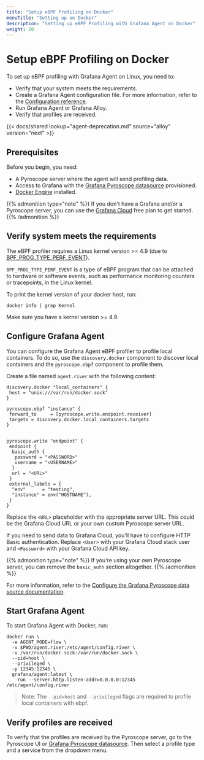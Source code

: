 ```yaml
---
title: "Setup eBPF Profiling on Docker"
menuTitle: "Setting up on Docker"
description: "Setting up eBPF Profiling with Grafana Agent on Docker"
weight: 20
---
```


# Setup eBPF Profiling on Docker

To set up eBPF profiling with Grafana Agent on Linux, you need to:

- Verify that your system meets the requirements.
- Create a Grafana Agent configuration file. For more information, refer to the [Configuration reference][config-reference].
- Run Grafana Agent or Grafana Alloy.
- Verify that profiles are received.

{{< docs/shared lookup="agent-deprecation.md" source="alloy" version="next" >}}

## Prerequisites

Before you begin, you need:

- A Pyroscope server where the agent will send profiling data.
- Access to Grafana with the [Grafana Pyroscope datasource][pyroscope-ds] provisioned.
- [Docker Engine](https://docs.docker.com/engine/install/) installed.

{{% admonition type="note" %}}
If you don't have a Grafana and/or a Pyroscope server, you can use the [Grafana Cloud][gcloud] free plan to get started.
{{% /admonition %}}

## Verify system meets the requirements

The eBPF profiler requires a Linux kernel version >= 4.9 (due to [BPF_PROG_TYPE_PERF_EVENT](https://lkml.org/lkml/2016/9/1/831)).

`BPF_PROG_TYPE_PERF_EVENT` is a type of eBPF program that can be attached to hardware or software events, such as performance monitoring counters or tracepoints, in the Linux kernel.

To print the kernel version of your docker host, run:

```shell
docker info | grep Kernel
```

Make sure you have a kernel version >= 4.9.

## Configure Grafana Agent

You can configure the Grafana Agent eBPF profiler to profile local containers.
To do so, use the `discovery.docker` component to discover local containers and the `pyroscope.ebpf` component to profile them.

Create a file named `agent.river` with the following content:

```river
discovery.docker "local_containers" {
 host = "unix:///var/run/docker.sock"
}

pyroscope.ebpf "instance" {
 forward_to     = [pyroscope.write.endpoint.receiver]
 targets = discovery.docker.local_containers.targets
}


pyroscope.write "endpoint" {
 endpoint {
  basic_auth {
   password = "<PASSWORD>"
   username = "<USERNAME>"
  }
  url = "<URL>"
 }
 external_labels = {
  "env"      = "testing",
  "instance" = env("HOSTNAME"),
 }
}
```

Replace the `<URL>` placeholder with the appropriate server URL. This could be the Grafana Cloud URL or your own custom Pyroscope server URL.

If you need to send data to Grafana Cloud, you'll have to configure HTTP Basic authentication. Replace `<User>` with your Grafana Cloud stack user and `<Password>` with your Grafana Cloud API key.

{{% admonition type="note" %}}
If you're using your own Pyroscope server, you can remove the `basic_auth` section altogether.
{{% /admonition %}}

For more information, refer to the [Configure the Grafana Pyroscope data source documentation](/docs/grafana-cloud/connect-externally-hosted/data-sources/grafana-pyroscope#configure-the-grafana-pyroscope-data-source).

## Start Grafana Agent

To start Grafana Agent with Docker, run:

```shell
docker run \
  -e AGENT_MODE=flow \
  -v $PWD/agent.river:/etc/agent/config.river \
  -v /var/run/docker.sock:/var/run/docker.sock \
  --pid=host \
  --privileged \
  -p 12345:12345 \
  grafana/agent:latest \
    run --server.http.listen-addr=0.0.0.0:12345 /etc/agent/config.river
```

> Note: The `--pid=host` and `--privileged` flags are required to profile local containers with ebpf.

## Verify profiles are received

To verify that the profiles are received by the Pyroscope server, go to the Pyroscope UI or [Grafana Pyroscope datasource][pyroscope-ds]. Then select a profile type and a service from the dropdown menu.

[pyroscope-ds]: /docs/grafana/latest/datasources/grafana-pyroscope/
[config-reference]: ../configuration/
[gcloud]: /products/cloud/
